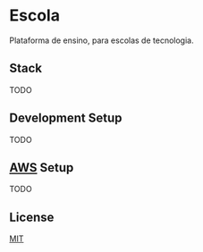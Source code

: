 # Escola

Plataforma de ensino, para escolas de tecnologia.

## Stack

TODO

## Development Setup

TODO

## [AWS](https://us-east-1.console.aws.amazon.com/console/home?region=us-east-1#) Setup

TODO

## License

[MIT](LICENSE)
